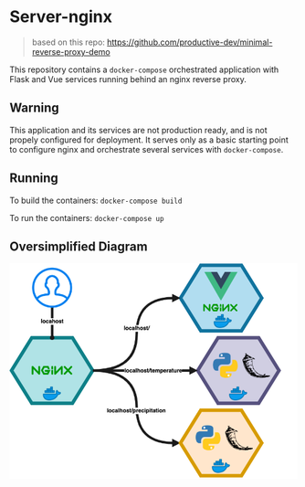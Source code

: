 # Server-nginx
> based on this repo: https://github.com/productive-dev/minimal-reverse-proxy-demo

This repository contains a `docker-compose` orchestrated application with Flask and Vue services running behind an nginx reverse proxy.

## Warning

This application and its services are not production ready, and is not propely configured for deployment. It serves only as a basic starting point to configure nginx and orchestrate several services with `docker-compose`.

## Running

To build the containers:
`docker-compose build`

To run the containers:
`docker-compose up`

## Oversimplified Diagram
<img src="reverse proxy.png"/>
